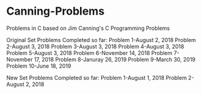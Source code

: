 # Canning-Problems
Problems in C based on Jim Canning's C Programming Problems


Original Set Problems Completed so far:
Problem 1-August 2, 2018
Problem 2-August 3, 2018
Problem 3-August 3, 2018
Problem 4-August 3, 2018
Problem 5-August 3, 2018
Problem 6-November 14, 2018
Problem 7-November 17, 2018
Problem 8-Januray 26, 2019
Problem 9-March 30, 2019
Problem 10-June 18, 2019

New Set Problems Completed so far:
Problem 1-August 1, 2018
Problem 2-August 2, 2018
